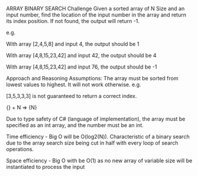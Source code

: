 ARRAY BINARY SEARCH
Challenge
Given a sorted array of N Size and an input number, find the location of the input number in the array and return its index position. If not found, the output will return -1.

e.g.

With array [2,4,5,8] and input 4, the output should be 1

With array [4,8,15,23,42] and input 42, the output should be 4

With array [4,8,15,23,42] and input 76, the output should be -1

Approach and Reasoning
Assumptions: The array must be sorted from lowest values to highest. It will not work otherwise. e.g.

[3,5,3,3,3] is not guaranteed to return a correct index.

{} + N => {N}

Due to type safety of C# (language of implementation), the array must be specified as an int array, and the number must be an int.

Time efficiency - Big O will be O(log2(N)). Characteristic of a binary search due to the array search size being cut in half with every loop of search operations.

Space efficiency - Big O with be O(1) as no new array of variable size will be instantiated to process the input


